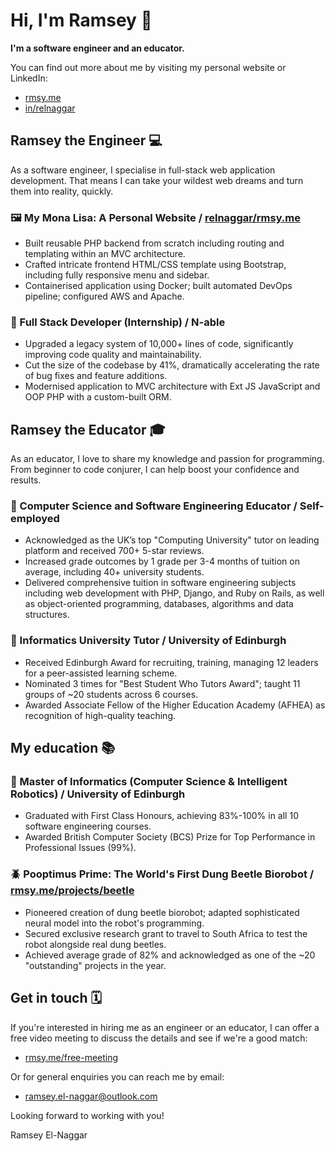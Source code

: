 # Hi, I'm Ramsey 👋

**I'm a software engineer and an educator.**

You can find out more about me by visiting my personal website or LinkedIn:
* [rmsy.me](https://rmsy.me)
* [in/relnaggar](https://linkedin.com/in/relnaggar/)

## Ramsey the Engineer 💻

As a software engineer, I specialise in full-stack web application development.
That means I can take your wildest web dreams and turn them into reality, quickly.

### 🖼 My Mona Lisa: A Personal Website / [relnaggar/rmsy.me](https://github.com/relnaggar/rmsy.me)
* Built reusable PHP backend from scratch including routing and templating within an MVC architecture.
* Crafted intricate frontend HTML/CSS template using Bootstrap, including fully responsive menu and sidebar.
* Containerised application using Docker; built automated DevOps pipeline; configured AWS and Apache.

### 💼 Full Stack Developer (Internship) / N-able
* Upgraded a legacy system of 10,000+ lines of code, significantly improving code quality and maintainability.
* Cut the size of the codebase by 41%, dramatically accelerating the rate of bug fixes and feature additions.
* Modernised application to MVC architecture with Ext JS JavaScript and OOP PHP with a custom-built ORM.

## Ramsey the Educator 🎓

As an educator, I love to share my knowledge and passion for programming.
From beginner to code conjurer, I can help boost your confidence and results.

### 📝 Computer Science and Software Engineering Educator / Self-employed
* Acknowledged as the UK’s top "Computing University" tutor on leading platform and received 700+ 5-star reviews.
* Increased grade outcomes by 1 grade per 3-4 months of tuition on average, including 40+ university students.
* Delivered comprehensive tuition in software engineering subjects including web development with PHP, Django, and Ruby on Rails, as well as object-oriented programming, databases, algorithms and data structures.

### 📖 Informatics University Tutor / University of Edinburgh
* Received Edinburgh Award for recruiting, training, managing 12 leaders for a peer-assisted learning scheme.
* Nominated 3 times for "Best Student Who Tutors Award"; taught 11 groups of ~20 students across 6 courses.
* Awarded Associate Fellow of the Higher Education Academy (AFHEA) as recognition of high-quality teaching.

## My education 📚

### 🥇 Master of Informatics (Computer Science & Intelligent Robotics) / University of Edinburgh
* Graduated with First Class Honours, achieving 83%-100% in all 10 software engineering courses.
* Awarded British Computer Society (BCS) Prize for Top Performance in Professional Issues (99%).

### 🪲 Pooptimus Prime: The World's First Dung Beetle Biorobot / [rmsy.me/projects/beetle](https://rmsy.me/projects/beetle)
* Pioneered creation of dung beetle biorobot; adapted sophisticated neural model into the robot's programming.
* Secured exclusive research grant to travel to South Africa to test the robot alongside real dung beetles.
* Achieved average grade of 82% and acknowledged as one of the ~20 "outstanding" projects in the year.

## Get in touch 🗓️

If you're interested in hiring me as an engineer or an educator, I can offer a free video meeting to discuss the details and see if we're a good match:

* [rmsy.me/free-meeting](https://rmsy.me/free-meeting)

Or for general enquiries you can reach me by email:

* [ramsey.el-naggar@outlook.com](mailto:ramsey.el-naggar@outlook.com)

Looking forward to working with you!

Ramsey El-Naggar
